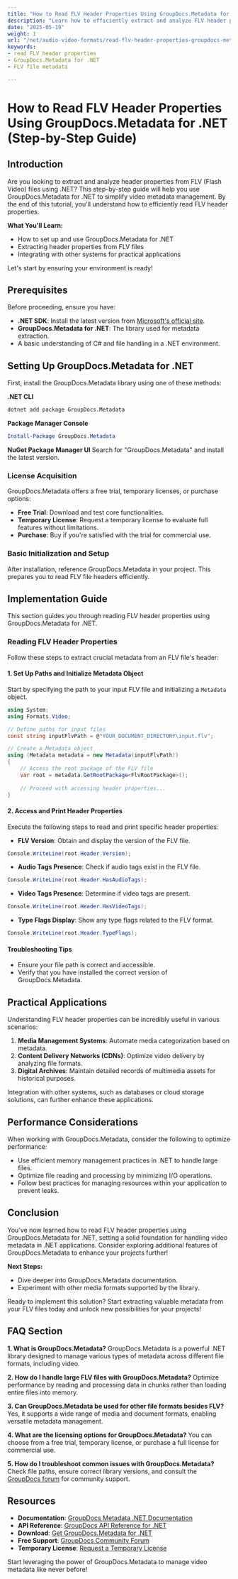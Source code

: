 ```yaml
---
title: "How to Read FLV Header Properties Using GroupDocs.Metadata for .NET (Step-by-Step Guide)"
description: "Learn how to efficiently extract and analyze FLV header properties using GroupDocs.Metadata for .NET. This step-by-step guide covers setup, implementation, and practical applications."
date: "2025-05-19"
weight: 1
url: "/net/audio-video-formats/read-flv-header-properties-groupdocs-metadata-net/"
keywords:
- read FLV header properties
- GroupDocs.Metadata for .NET
- FLV file metadata

---
```



# How to Read FLV Header Properties Using GroupDocs.Metadata for .NET (Step-by-Step Guide)

## Introduction

Are you looking to extract and analyze header properties from FLV (Flash Video) files using .NET? This step-by-step guide will help you use GroupDocs.Metadata for .NET to simplify video metadata management. By the end of this tutorial, you'll understand how to efficiently read FLV header properties.

**What You'll Learn:**
- How to set up and use GroupDocs.Metadata for .NET
- Extracting header properties from FLV files
- Integrating with other systems for practical applications

Let's start by ensuring your environment is ready!

## Prerequisites

Before proceeding, ensure you have:
- **.NET SDK**: Install the latest version from [Microsoft's official site](https://dotnet.microsoft.com/download).
- **GroupDocs.Metadata for .NET**: The library used for metadata extraction.
- A basic understanding of C# and file handling in a .NET environment.

## Setting Up GroupDocs.Metadata for .NET

First, install the GroupDocs.Metadata library using one of these methods:

**.NET CLI**
```bash
dotnet add package GroupDocs.Metadata
```

**Package Manager Console**
```powershell
Install-Package GroupDocs.Metadata
```

**NuGet Package Manager UI**
Search for "GroupDocs.Metadata" and install the latest version.

### License Acquisition

GroupDocs.Metadata offers a free trial, temporary licenses, or purchase options:
- **Free Trial**: Download and test core functionalities.
- **Temporary License**: Request a temporary license to evaluate full features without limitations.
- **Purchase**: Buy if you're satisfied with the trial for commercial use.

### Basic Initialization and Setup

After installation, reference GroupDocs.Metadata in your project. This prepares you to read FLV file headers efficiently.

## Implementation Guide

This section guides you through reading FLV header properties using GroupDocs.Metadata for .NET.

### Reading FLV Header Properties

Follow these steps to extract crucial metadata from an FLV file's header:

#### 1. Set Up Paths and Initialize Metadata Object

Start by specifying the path to your input FLV file and initializing a `Metadata` object.

```csharp
using System;
using Formats.Video;

// Define paths for input files
const string inputFlvPath = @"YOUR_DOCUMENT_DIRECTORY\input.flv";

// Create a Metadata object
using (Metadata metadata = new Metadata(inputFlvPath))
{
    // Access the root package of the FLV file
    var root = metadata.GetRootPackage<FlvRootPackage>();
    
    // Proceed with accessing header properties...
}
```

#### 2. Access and Print Header Properties

Execute the following steps to read and print specific header properties:

- **FLV Version**: Obtain and display the version of the FLV file.
```csharp
Console.WriteLine(root.Header.Version);
```

- **Audio Tags Presence**: Check if audio tags exist in the FLV file.
```csharp
Console.WriteLine(root.Header.HasAudioTags);
```

- **Video Tags Presence**: Determine if video tags are present.
```csharp
Console.WriteLine(root.Header.HasVideoTags);
```

- **Type Flags Display**: Show any type flags related to the FLV format.
```csharp
Console.WriteLine(root.Header.TypeFlags);
```

#### Troubleshooting Tips

- Ensure your file path is correct and accessible.
- Verify that you have installed the correct version of GroupDocs.Metadata.

## Practical Applications

Understanding FLV header properties can be incredibly useful in various scenarios:
1. **Media Management Systems**: Automate media categorization based on metadata.
2. **Content Delivery Networks (CDNs)**: Optimize video delivery by analyzing file formats.
3. **Digital Archives**: Maintain detailed records of multimedia assets for historical purposes.

Integration with other systems, such as databases or cloud storage solutions, can further enhance these applications.

## Performance Considerations

When working with GroupDocs.Metadata, consider the following to optimize performance:
- Use efficient memory management practices in .NET to handle large files.
- Optimize file reading and processing by minimizing I/O operations.
- Follow best practices for managing resources within your application to prevent leaks.

## Conclusion

You've now learned how to read FLV header properties using GroupDocs.Metadata for .NET, setting a solid foundation for handling video metadata in .NET applications. Consider exploring additional features of GroupDocs.Metadata to enhance your projects further!

**Next Steps:**
- Dive deeper into GroupDocs.Metadata documentation.
- Experiment with other media formats supported by the library.

Ready to implement this solution? Start extracting valuable metadata from your FLV files today and unlock new possibilities for your projects!

## FAQ Section

**1. What is GroupDocs.Metadata?**
GroupDocs.Metadata is a powerful .NET library designed to manage various types of metadata across different file formats, including video.

**2. How do I handle large FLV files with GroupDocs.Metadata?**
Optimize performance by reading and processing data in chunks rather than loading entire files into memory.

**3. Can GroupDocs.Metadata be used for other file formats besides FLV?**
Yes, it supports a wide range of media and document formats, enabling versatile metadata management.

**4. What are the licensing options for GroupDocs.Metadata?**
You can choose from a free trial, temporary license, or purchase a full license for commercial use.

**5. How do I troubleshoot common issues with GroupDocs.Metadata?**
Check file paths, ensure correct library versions, and consult the [GroupDocs forum](https://forum.groupdocs.com/c/metadata/) for community support.

## Resources
- **Documentation**: [GroupDocs Metadata .NET Documentation](https://docs.groupdocs.com/metadata/net/)
- **API Reference**: [GroupDocs API Reference for .NET](https://reference.groupdocs.com/metadata/net/)
- **Download**: [Get GroupDocs.Metadata for .NET](https://releases.groupdocs.com/metadata/net/)
- **Free Support**: [GroupDocs Community Forum](https://forum.groupdocs.com/c/metadata/)
- **Temporary License**: [Request a Temporary License](https://purchase.groupdocs.com/temporary-license)

Start leveraging the power of GroupDocs.Metadata to manage video metadata like never before!

